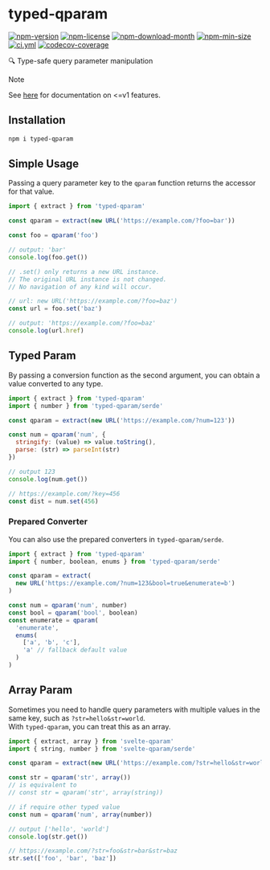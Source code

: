 <!----- BEGIN GHOST DOCS HEADER ----->

# typed-qparam

[![npm-version](https://img.shields.io/npm/v/typed-qparam)](https://npmjs.com/package/typed-qparam) [![npm-license](https://img.shields.io/npm/l/typed-qparam)](https://npmjs.com/package/typed-qparam) [![npm-download-month](https://img.shields.io/npm/dm/typed-qparam)](https://npmjs.com/package/typed-qparam) [![npm-min-size](https://img.shields.io/bundlephobia/min/typed-qparam)](https://npmjs.com/package/typed-qparam) [![ci.yml](https://github.com/jill64/typed-qparam/actions/workflows/ci.yml/badge.svg)](https://github.com/jill64/typed-qparam/actions/workflows/ci.yml) [![codecov-coverage](https://codecov.io/gh/jill64/typed-qparam/graph/badge.svg)](https://codecov.io/gh/jill64/typed-qparam)

🔍 Type-safe query parameter manipulation

<!----- END GHOST DOCS HEADER ----->

> [!NOTE]
> See [here](./docs/v1.md) for documentation on <=v1 features.

## Installation

```sh
npm i typed-qparam
```

## Simple Usage

Passing a query parameter key to the `qparam` function returns the accessor for that value.

```js
import { extract } from 'typed-qparam'

const qparam = extract(new URL('https://example.com/?foo=bar'))

const foo = qparam('foo')

// output: 'bar'
console.log(foo.get())

// .set() only returns a new URL instance.
// The original URL instance is not changed.
// No navigation of any kind will occur.

// url: new URL('https://example.com/?foo=baz')
const url = foo.set('baz')

// output: 'https://example.com/?foo=baz'
console.log(url.href)
```

## Typed Param

By passing a conversion function as the second argument, you can obtain a value converted to any type.

```js
import { extract } from 'typed-qparam'
import { number } from 'typed-qparam/serde'

const qparam = extract(new URL('https://example.com/?num=123'))

const num = qparam('num', {
  stringify: (value) => value.toString(),
  parse: (str) => parseInt(str)
})

// output 123
console.log(num.get())

// https://example.com/?key=456
const dist = num.set(456)
```

### Prepared Converter

You can also use the prepared converters in `typed-qparam/serde`.

```js
import { extract } from 'typed-qparam'
import { number, boolean, enums } from 'typed-qparam/serde'

const qparam = extract(
  new URL('https://example.com/?num=123&bool=true&enumerate=b')
)

const num = qparam('num', number)
const bool = qparam('bool', boolean)
const enumerate = qparam(
  'enumerate',
  enums(
    ['a', 'b', 'c'],
    'a' // fallback default value
  )
)
```

## Array Param

Sometimes you need to handle query parameters with multiple values in the same key, such as `?str=hello&str=world`.  
With `typed-qparam`, you can treat this as an array.

```js
import { extract, array } from 'svelte-qparam'
import { string, number } from 'svelte-qparam/serde'

const qparam = extract(new URL('https://example.com/?str=hello&str=world'))

const str = qparam('str', array())
// is equivalent to
// const str = qparam('str', array(string))

// if require other typed value
const num = qparam('num', array(number))

// output ['hello', 'world']
console.log(str.get())

// https://example.com/?str=foo&str=bar&str=baz
str.set(['foo', 'bar', 'baz'])
```
